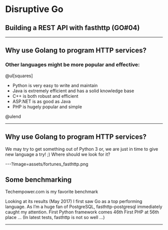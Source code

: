 # Disruptive Go

## Building a REST API with fasthttp (GO#04)

---

## Why use Golang to program HTTP services?

### Other languages might be more popular and effective:

@ul[squares]

- Python is very easy to write and maintain
- Java is extremely efficient and has a solid knowledge base
- C++ is both robust and efficient
- ASP.NET is as good as Java
- PHP is hugely popular and simple

@ulend

---

## Why use Golang to program HTTP services?

We may try to get something out of Python 3 or, we are just in time to give new language a try! ;)
Where should we look for it?

---?image=assets/fortunes_fasthttp.png

## Some benchmarking

Techempower.com is my favorite benchmark

Looking at its results (May 2017) I first saw Go as a top performing language. 
As I’m a huge fan of PostgreSQL, fasthttp-postgresql immediately caught my attention.
First Python framework comes 46th
First PHP at 56th place ... 
(In latest tests, fasthttp is not so well ...)

---



